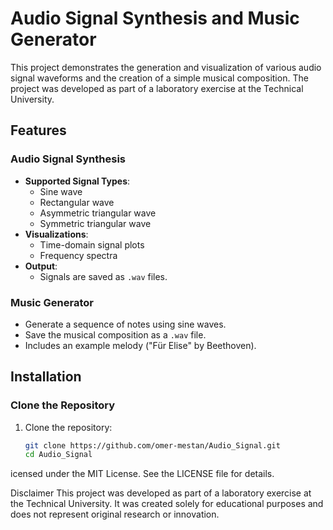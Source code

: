 # Audio Signal Synthesis and Music Generator

This project demonstrates the generation and visualization of various audio signal waveforms and the creation of a simple musical composition. The project was developed as part of a laboratory exercise at the Technical University.

## Features

### Audio Signal Synthesis
- **Supported Signal Types**:
  - Sine wave
  - Rectangular wave
  - Asymmetric triangular wave
  - Symmetric triangular wave
- **Visualizations**:
  - Time-domain signal plots
  - Frequency spectra
- **Output**:
  - Signals are saved as `.wav` files.

### Music Generator
- Generate a sequence of notes using sine waves.
- Save the musical composition as a `.wav` file.
- Includes an example melody ("Für Elise" by Beethoven).

## Installation

### Clone the Repository
1. Clone the repository:
   ```bash
   git clone https://github.com/omer-mestan/Audio_Signal.git
   cd Audio_Signal

icensed under the MIT License. See the LICENSE file for details.

Disclaimer
This project was developed as part of a laboratory exercise at the Technical University. It was created solely for educational purposes and does not represent original research or innovation.

